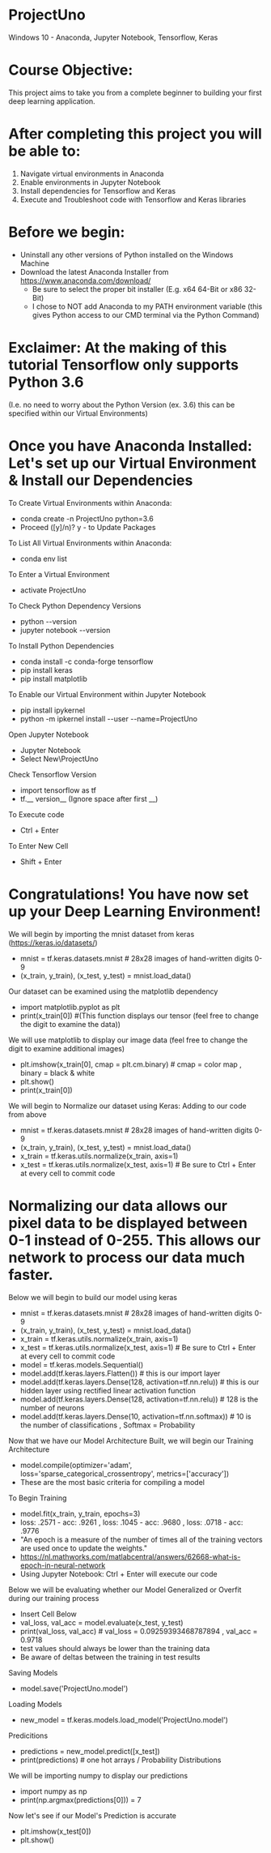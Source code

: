 # ProjectUno
Windows 10 - Anaconda, Jupyter Notebook, Tensorflow, Keras 

# Course Objective:
This project aims to take you from a complete beginner to building your first deep learning application. 

# After completing this project you will be able to: 

1. Navigate virtual environments in Anaconda 
2. Enable environments in Jupyter Notebook 
3. Install dependencies for Tensorflow and Keras
4. Execute and Troubleshoot code with Tensorflow and Keras libraries

# Before we begin:
- Uninstall any other versions of Python installed on the Windows Machine
- Download the latest Anaconda Installer from https://www.anaconda.com/download/
  - Be sure to select the proper bit installer (E.g. x64 64-Bit or x86 32-Bit) 
  - I chose to NOT add Anaconda to my PATH environment variable (this gives Python access to our CMD terminal via the Python Command)
  
# Exclaimer: At the making of this tutorial Tensorflow only supports Python 3.6  
(I.e. no need to worry about the Python Version (ex. 3.6) this can be specified within our Virtual Environments)

# Once you have Anaconda Installed: Let's set up our Virtual Environment & Install our Dependencies

To Create Virtual Environments within Anaconda: 
- conda create -n ProjectUno python=3.6
- Proceed ([y]/n)? y - to Update Packages 

To List All Virtual Environments within Anaconda:
- conda env list 

To Enter a Virtual Environment 
- activate ProjectUno

To Check Python Dependency Versions
- python --version 
- jupyter notebook --version

To Install Python Dependencies
- conda install -c conda-forge tensorflow 
- pip install keras 
- pip install matplotlib

To Enable our Virtual Environment within Jupyter Notebook
- pip install ipykernel
- python -m ipkernel install --user --name=ProjectUno

Open Jupyter Notebook
- Jupyter Notebook
- Select New\ProjectUno

Check Tensorflow Version
- import tensorflow as tf
- tf.__ version__ (Ignore space after first __)
  
To Execute code
- Ctrl + Enter 

To Enter New Cell 
- Shift + Enter 

# Congratulations! You have now set up your Deep Learning Environment!

We will begin by importing the mnist dataset from keras (https://keras.io/datasets/)
- mnist = tf.keras.datasets.mnist  # 28x28 images of hand-written digits 0-9
- (x_train, y_train), (x_test, y_test) = mnist.load_data()

Our dataset can be examined using the matplotlib dependency
- import matplotlib.pyplot as plt
- print(x_train[0]) #(This function displays our tensor (feel free to change the digit to examine the data)) 

We will use matplotlib to display our image data (feel free to change the digit to examine additional images)
- plt.imshow(x_train[0], cmap = plt.cm.binary)  # cmap = color map , binary = black & white  
- plt.show()
- print(x_train[0])

We will begin to Normalize our dataset using Keras: Adding to our code from above 
- mnist = tf.keras.datasets.mnist  # 28x28 images of hand-written digits 0-9
- (x_train, y_train), (x_test, y_test) = mnist.load_data()
- x_train = tf.keras.utils.normalize(x_train, axis=1)
- x_test = tf.keras.utils.normalize(x_test, axis=1) # Be sure to Ctrl + Enter at every cell to commit code 

# Normalizing our data allows our pixel data to be displayed between 0-1 instead of 0-255. This allows our network to process our data much faster.

Below we will begin to build our model using keras 
- mnist = tf.keras.datasets.mnist  # 28x28 images of hand-written digits 0-9
- (x_train, y_train), (x_test, y_test) = mnist.load_data()
- x_train = tf.keras.utils.normalize(x_train, axis=1)
- x_test = tf.keras.utils.normalize(x_test, axis=1) # Be sure to Ctrl + Enter at every cell to commit code 
- model = tf.keras.models.Sequential()
- model.add(tf.keras.layers.Flatten())  # this is our import layer 
- model.add(tf.keras.layers.Dense(128, activation=tf.nn.relu))  # this is our hidden layer using rectified linear activation function
- model.add(tf.keras.layers.Dense(128, activation=tf.nn.relu))  # 128 is the number of neurons 
- model.add(tf.keras.layers.Dense(10, activation=tf.nn.softmax))  # 10 is the number of classifications , Softmax = Probability 

Now that we have our Model Architecture Built, we will begin our Training Architecture 
- model.compile(optimizer='adam', loss='sparse_categorical_crossentropy', metrics=['accuracy'])
- These are the most basic criteria for compiling a model

To Begin Training
- model.fit(x_train, y_train, epochs=3)
- loss: .2571 - acc: .9261 , loss: .1045 - acc: .9680 , loss: .0718 - acc: .9776
- "An epoch is a measure of the number of times all of the training vectors are used once to update the weights."
- https://nl.mathworks.com/matlabcentral/answers/62668-what-is-epoch-in-neural-network
- Using Jupyter Notebook: Ctrl + Enter will execute our code 


Below we will be evaluating whether our Model Generalized or Overfit during our training process
- Insert Cell Below
- val_loss, val_acc = model.evaluate(x_test, y_test)
- print(val_loss, val_acc)  # val_loss = 0.09259393468787894 , val_acc = 0.9718 
- test values should always be lower than the training data 
- Be aware of deltas between the training in test results  

Saving Models 
- model.save('ProjectUno.model')

Loading Models
- new_model = tf.keras.models.load_model('ProjectUno.model')

Predicitions
- predictions = new_model.predict([x_test])
- print(predictions)  # one hot arrays / Probability Distributions 

We will be importing numpy to display our predictions
- import numpy as np
- print(np.argmax(predictions[0])) = 7

Now let's see if our Model's Prediction is accurate 
- plt.imshow(x_test[0])
- plt.show()

















